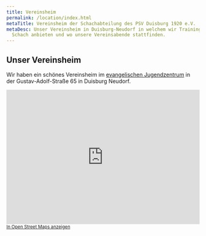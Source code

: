 ```yaml
---
title: Vereinsheim
permalink: /location/index.html
metaTitle: Vereinsheim der Schachabteilung des PSV Duisburg 1920 e.V.
metaDesc: Unser Vereinsheim in Duisburg-Neudorf in welchem wir Training in
  Schach anbieten und wo unsere Vereinsabende stattfinden.
---
```

## Unser Vereinsheim

Wir haben ein schönes Vereinsheim im [evangelischen Jugendzentrum](http://www.neudorf-west.ekir.de/jugendzentrum.html) in der Gustav-Adolf-Straße 65 in Duisburg Neudorf.

<iframe style="width:100%" height="350" frameborder="0" scrolling="no" marginheight="0" marginwidth="0" src="https://www.openstreetmap.org/export/embed.html?bbox=6.755690574645997%2C51.4131262604427%2C6.812338829040528%2C51.43715610050808&amp;layer=mapnik&amp;marker=51.42514275997533%2C6.784014701843262" style="border: 1px solid black"></iframe><br/><small><a href="https://www.openstreetmap.org/?mlat=51.4251&amp;mlon=6.7840#map=15/51.4251/6.7840">In Open Street Maps anzeigen</a></small>